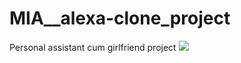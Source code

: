 # MIA__alexa-clone_project
Personal assistant cum girlfriend project
<a href="https://youtu.be/lwuKdAmSbkc"> <img src="https://user-images.githubusercontent.com/84318379/142179718-e3d0895f-5587-4418-be15-624160f6e046.png"> </a>
